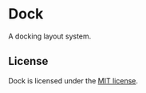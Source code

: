 # Dock

A docking layout system.

## License

Dock is licensed under the [MIT license](LICENSE.TXT).
